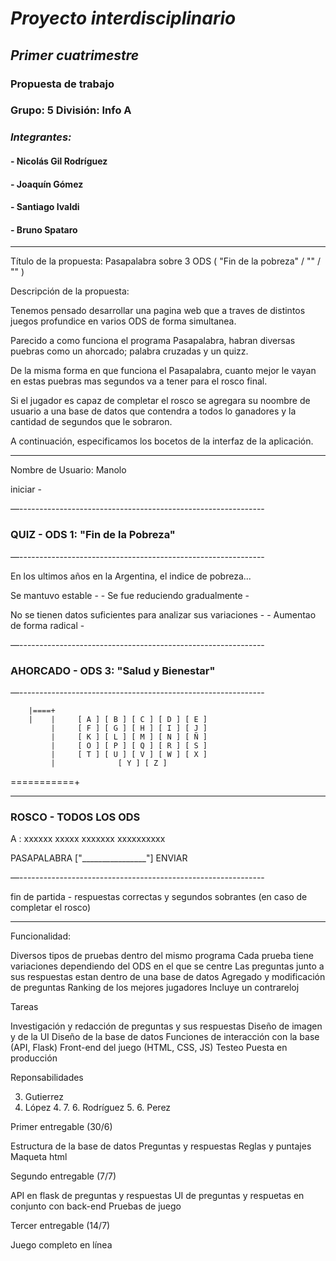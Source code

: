 # *Proyecto interdisciplinario*
## *Primer cuatrimestre*
### Propuesta de trabajo
### Grupo: 5   División: Info A
### *Integrantes:*
#### - Nicolás Gil Rodríguez
#### - Joaquín Gómez
#### - Santiago Ivaldi
#### - Bruno Spataro

___

Título de la propuesta:  Pasapalabra sobre 3 ODS ( "Fin de la pobreza" / "" / "" )


Descripción de la propuesta:

Tenemos pensado desarrollar una pagina web que a traves de distintos juegos profundice en varios ODS de forma simultanea.

Parecido a como funciona el programa Pasapalabra, habran diversas puebras como un ahorcado; palabra cruzadas y un quizz.

De la misma forma en que funciona el Pasapalabra, cuanto mejor le vayan en estas puebras mas segundos va a tener para el rosco final. 

Si el jugador es capaz de completar el rosco se agregara su noombre de usuario a una base de datos que contendra a todos lo ganadores y la cantidad de segundos que le sobraron.

A continuación, especificamos los bocetos de la interfaz de la aplicación.

___

Nombre de Usuario: Manolo


iniciar -  


—-------------------------------------------------------------
### QUIZ - ODS 1: "Fin de la Pobreza"



—-------------------------------------------------------------

En los ultimos años en la Argentina, el indice de pobreza...

Se mantuvo estable - 		- Se fue reduciendo gradualmente - 

No se tienen datos suficientes para analizar sus variaciones - 		- Aumentao de forma radical -


—-------------------------------------------------------------
### AHORCADO - ODS 3: "Salud y Bienestar"


—-------------------------------------------------------------

        |====+
        |    |     [ A ] [ B ] [ C ] [ D ] [ E ]
             |     [ F ] [ G ] [ H ] [ I ] [ J ]
             |     [ K ] [ L ] [ M ] [ N ] [ Ñ ]
             |     [ O ] [ P ] [ Q ] [ R ] [ S ]
             |     [ T ] [ U ] [ V ] [ W ] [ X ]
             |              [ Y ] [ Z ]
  ===========+ 
  
  _ _ _ _ _ _ _ _ _

### ROSCO - TODOS LOS ODS

A : xxxxxx xxxxx xxxxxxx xxxxxxxxxx

PASAPALABRA      ["________________"] ENVIAR

—-------------------------------------------------------------

fin de partida - respuestas correctas y segundos sobrantes (en caso de completar el rosco)

___

Funcionalidad:

Diversos tipos de pruebas dentro del mismo programa
Cada prueba tiene variaciones dependiendo del ODS en el que se centre
Las preguntas junto a sus respuestas estan dentro de una base de datos
Agregado y modificación de preguntas 
Ranking de los mejores jugadores
Incluye un contrareloj


Tareas

Investigación y redacción de preguntas y sus respuestas
Diseño de imagen y de la UI
Diseño de la base de datos 
Funciones de interacción con la base (API, Flask) 
Front-end del juego (HTML, CSS, JS)
Testeo 
Puesta en producción


Reponsabilidades

3. Gutierrez
6. López
   4. 7. 6. Rodríguez
   5. 6. Perez


Primer entregable (30/6)

Estructura de la base de datos
Preguntas y respuestas
Reglas y puntajes
Maqueta html

Segundo entregable (7/7)

API en flask de preguntas y respuestas
UI de preguntas y respuetas en conjunto con back-end
Pruebas de juego

Tercer entregable (14/7)

Juego completo en línea
